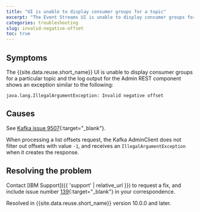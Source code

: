 ```yaml
---
title: "UI is unable to display consumer groups for a topic"
excerpt: "The Event Streams UI is unable to display consumer groups for a topic and the Admin REST component reports an invalid negative offset exception in the log."
categories: troubleshooting
slug: invalid-negative-offset
toc: true
---
```


## Symptoms

The {{site.data.reuse.short_name}} UI is unable to display consumer groups for a particular topic and the log output for the Admin REST component shows an exception similar to the following:

```
java.lang.IllegalArgumentException: Invalid negative offset
```

## Causes

See [Kafka issue 9507](https://issues.apache.org/jira/browse/KAFKA-9507){:target="_blank"}.

When processing a list offsets request, the Kafka AdminClient does not filter out offsets with value `-1`, and receives an `IllegalArgumentException` when it creates the response.

## Resolving the problem

Contact [IBM Support]({{ 'support' | relative_url }}) to request a fix, and include issue number [139](https://github.com/IBM/event-streams/issues/139){:target="_blank"} in your correspondence.


Resolved in {{site.data.reuse.short_name}} version 10.0.0 and later.
